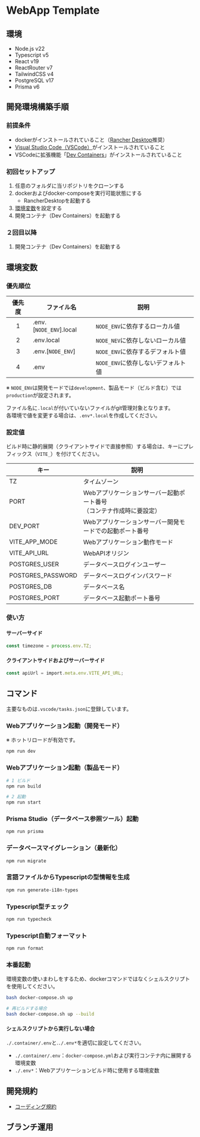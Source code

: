 # WebApp Template

## 環境

- Node.js v22
- Typescript v5
- React v19
- ReactRouter v7
- TailwindCSS v4
- PostgreSQL v17
- Prisma v6

## 開発環境構築手順

### 前提条件

- dockerがインストールされていること（[Rancher Desktop](https://rancherdesktop.io/)推奨）
- [Visual Studio Code（VSCode）](https://code.visualstudio.com/download)がインストールされていること
- VSCodeに拡張機能「[Dev Containers](https://marketplace.visualstudio.com/items?itemName=ms-vscode-remote.remote-containers)」がインストールされていること

### 初回セットアップ

1. 任意のフォルダに当リポジトリをクローンする
2. dockerおよびdocker-composeを実行可能状態にする
   - RancherDesktopを起動する
3. [環境変数](#環境変数)を設定する
4. 開発コンテナ（Dev Containers）を起動する

### ２回目以降

1. 開発コンテナ（Dev Containers）を起動する

## 環境変数

### 優先順位

| 優先度 | ファイル名              | 説明                               |
| :----: | ----------------------- | ---------------------------------- |
|   1    | .env.[`NODE_ENV`].local | `NODE_ENV`に依存するローカル値     |
|   2    | .env.local              | `NODE_NEV`に依存しないローカル値   |
|   3    | .env.[`NODE_ENV`]       | `NODE_ENV`に依存するデフォルト値   |
|   4    | .env                    | `NODE_ENV`に依存しないデフォルト値 |

※ `NODE_ENV`は開発モードでは`development`、製品モード（ビルド含む）では`production`が設定されます。  

ファイル名に`.local`が付いていないファイルがgit管理対象となります。  
各環境で値を変更する場合は、`.env*.local`を作成してください。  

### 設定値

ビルド時に静的展開（クライアントサイドで直接参照）する場合は、キーにプレフィックス（`VITE_`）を付けてください。  

| キー              | 説明                                                                    |
| ----------------- | ----------------------------------------------------------------------- |
| TZ                | タイムゾーン                                                            |
| PORT              | Webアプリケーションサーバー起動ポート番号<br>（コンテナ作成時に要設定） |
| DEV_PORT          | Webアプリケーションサーバー開発モードでの起動ポート番号                 |
| VITE_APP_MODE     | Webアプリケーション動作モード                                           |
| VITE_API_URL      | WebAPIオリジン                                                          |
| POSTGRES_USER     | データベースログインユーザー                                            |
| POSTGRES_PASSWORD | データベースログインパスワード                                          |
| POSTGRES_DB       | データベース名                                                          |
| POSTGRES_PORT     | データベース起動ポート番号                                              |

### 使い方

#### サーバーサイド

```ts
const timezone = process.env.TZ;
```

#### クライアントサイドおよびサーバーサイド

```ts
const apiUrl = import.meta.env.VITE_API_URL;
```

## コマンド

主要なものは`.vscode/tasks.json`に登録しています。

### Webアプリケーション起動（開発モード）

※ ホットリロードが有効です。

```bash
npm run dev
```

### Webアプリケーション起動（製品モード）

```bash
# 1 ビルド
npm run build

# 2 起動
npm run start
```

### Prisma Studio（データベース参照ツール）起動

```bash
npm run prisma
```

### データベースマイグレーション（最新化）

```bash
npm run migrate
```

### 言語ファイルからTypescriptの型情報を生成

```bash
npm run generate-i18n-types
```

### Typescript型チェック

```bash
npm run typecheck
```

### Typescript自動フォーマット

```bash
npm run format
```
### 本番起動

環境変数の使いまわしをするため、dockerコマンドではなくシェルスクリプトを使用してください。

```bash
bash docker-compose.sh up

# 再ビルドする場合
bash docker-compose.sh up --build
```

#### シェルスクリプトから実行しない場合

`./.container/.env`と.`./.env*`を適切に設定してください。  

- `./.container/.env`：`docker-compose.yml`および実行コンテナ内に展開する環境変数
- `./.env*`：Webアプリケーションビルド時に使用する環境変数

## 開発規約

- [コーディング規約](./docs/codingStandards.md)

## ブランチ運用
